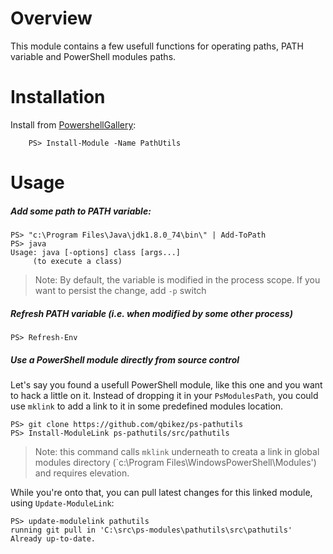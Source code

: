 Overview
========

This module contains a few usefull functions for operating paths, PATH variable and PowerShell modules paths.

Installation
============

Install from [PowershellGallery](http://www.powershellgallery.com/packages/PathUtils):

```shellsession
    PS> Install-Module -Name PathUtils
```

Usage
=====

##### Add some path to PATH variable:

    PS> "c:\Program Files\Java\jdk1.8.0_74\bin\" | Add-ToPath
    PS> java
    Usage: java [-options] class [args...]
         (to execute a class)

> Note: By default, the variable is modified in the process scope. If you want to persist the change, add `-p` switch


##### Refresh PATH variable (i.e. when modified by some other process)

    PS> Refresh-Env

##### Use a PowerShell module directly from source control
Let's say you found a usefull PowerShell module, like this one and you want to hack a little on it. Instead of dropping it in your `PsModulesPath`, you could use `mklink` to add a link to it in some predefined modules location.

    PS> git clone https://github.com/qbikez/ps-pathutils
    PS> Install-ModuleLink ps-pathutils/src/pathutils

> Note: this command calls `mklink` underneath to creata a link in global modules directory (`c:\Program Files\WindowsPowerShell\Modules') and requires elevation.

While you're onto that, you can pull latest changes for this linked module, using `Update-ModuleLink`:

    PS> update-modulelink pathutils
    running git pull in 'C:\src\ps-modules\pathutils\src\pathutils'
    Already up-to-date.
